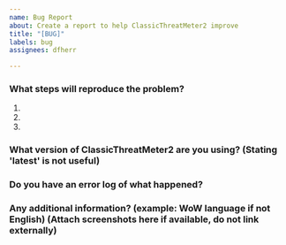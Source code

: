 ```yaml
---
name: Bug Report
about: Create a report to help ClassicThreatMeter2 improve
title: "[BUG]"
labels: bug
assignees: dfherr

---
```


### What steps will reproduce the problem?  
1.  
2.  
3.  

### What version of ClassicThreatMeter2 are you using? (Stating 'latest' is not useful)


### Do you have an error log of what happened?


### Any additional information? (example: WoW language if not English) (Attach screenshots here if available, do not link externally)
